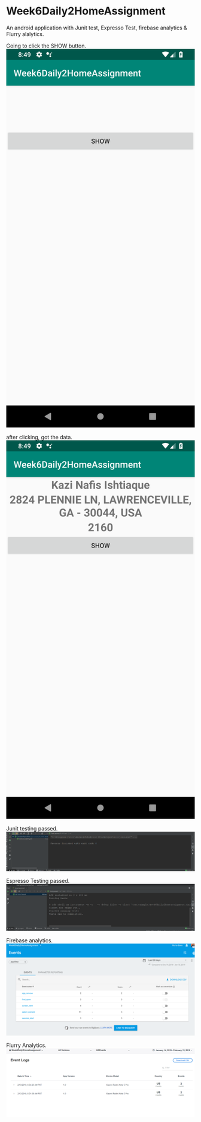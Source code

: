 # Week6Daily2HomeAssignment
An android application with Junit test, Expresso Test, firebase analytics &amp; Flurry alalytics.

Going to click the SHOW button.
![](app/src/main/res/drawable/screenshot_1.png)

after clicking, got the data.
![](app/src/main/res/drawable/screenshot_2.png)

Junit testing passed.
![](app/src/main/res/drawable/screenshot_3.png)

Espresso Testing passed.
![](app/src/main/res/drawable/screenshot_4.png)

Firebase analytics.
![](app/src/main/res/drawable/screenshot_5.png)

Flurry Analytics.
![](app/src/main/res/drawable/screenshot_6.png)
